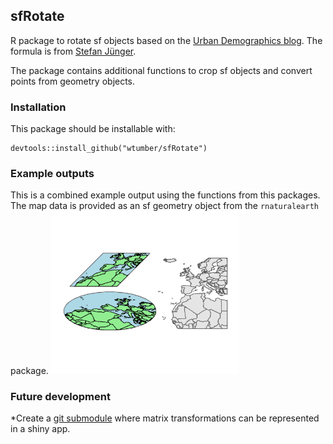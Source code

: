 ## sfRotate

R package to rotate sf objects based on the [Urban Demographics blog](https://www.urbandemographics.org/post/figures-map-layers-r/). The formula is from [Stefan Jünger](https://stefanjuenger.github.io/gesis-workshop-geospatial-techniques-R/slides/2_4_Advanced_Maps_II/2_4_Advanced_Maps_II.html#11).

The package contains additional functions to crop sf objects and convert points from geometry objects.

### Installation
This package should be installable with:
```{r}
devtools::install_github("wtumber/sfRotate")
```

### Example outputs
This is a combined example output using the functions from this packages. The map data is provided as an sf geometry object from the `rnaturalearth` package.
<img src="example3.PNG" width="300"> 

### Future development
*Create a [git submodule](https://git-scm.com/book/en/v2/Git-Tools-Submodules) where matrix transformations can be represented in a shiny app.
